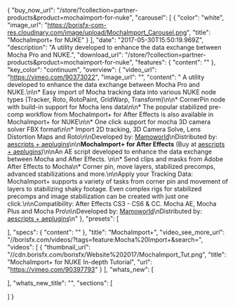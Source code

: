 {
  "buy_now_url": "/store/?collection=partner-products&product=mochaimport-for-nuke",
  "carousel": [
    {
      "color": "white",
      "image_url": "https://borisfx-com-res.cloudinary.com/image/upload/MochaImport_Carousel.png",
      "title": "MochaImport+ for NUKE"
    }
  ],
  "date": "2017-05-30T15:50:19.969Z",
  "description": "A utility developed to enhance the data exchange between Mocha Pro and NUKE.",
  "download_url": "/store/?collection=partner-products&product=mochaimport-for-nuke",
  "features": {
    "content": ""
  },
  "key_color": "continuum",
  "overview": {
    "video_url": "https://vimeo.com/90373022",
    "image_url": "",
    "content": " A utility developed to enhance the data exchange between Mocha Pro and NUKE.\n\n* Easy import of Mocha tracking data into various NUKE node types (Tracker, Roto, RotoPaint, GridWarp, Transform)\n\n* CornerPin node with build-in support for Mocha lens data\n\n* The popular stabilized pre-comp workflow from MochaImport+ for After Effects is also available in MochaImport+ for NUKE\n\n* One click support for mocha 3D camera solver FBX format\n\n* Import 2D tracking, 3D Camera Solve, Lens Distortion Maps and Roto\n\nDeveloped by: [Mamoworld](http://mamoworld.com/tools/mochaimport-nuke)\nDistributed by: [aescripts + aeplugins](http://aescripts.com/)\n\n**MochaImport+ for After Effects** (Buy at [aescripts + aeplugins](http://www.aescripts.com/mochaimport/))\n\nAn AE script developed to enhance the data exchange between Mocha and After Effects. \n\n* Send clips and masks from Adobe After Effects to Mocha\n* Corner pin, move layers, stabilized precomps, advanced stabilizations and more.\n\nApply your Tracking Data: MochaImport+ supports a variety of tasks from corner pin and movement of layers to stabilizing shaky footage. Even complex rigs for stabilized precomps and image stabilization can be created with just one click.\n\nCompatibility: After Effects CS3 - CS6 & CC. Mocha AE, Mocha Plus and Mocha Pro\n\nDeveloped by: [Mamoworld](http://mamoworld.com/tools/mochaimport-nuke)\nDistributed by: [aescripts + aeplugins](http://aescripts.com/)\n"
  },
  "presets": [

  ],
  "specs": {
    "content": ""
  },
  "title": "MochaImport+",
  "video_see_more_url": "//borisfx.com/videos/?tags=feature:Mocha%20Import+&search=",
  "videos": [
    {
      "thumbnail_url": "//cdn.borisfx.com/borisfx/Website%202017/MochaImport_Tut.png",
      "title": "MochaImport+ for NUKE In-depth Tutorial",
      "url": "https://vimeo.com/90397793"
    }
  ],
  "whats_new": [

  ],
  "whats_new_title": "",
  "sections": [

  ]
}
